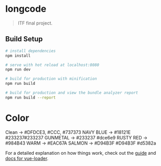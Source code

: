 # longcode

> ITF final project.

## Build Setup

``` bash
# install dependencies
npm install

# serve with hot reload at localhost:8080
npm run dev

# build for production with minification
npm run build

# build for production and view the bundle analyzer report
npm run build --report
```

# Color
Clean -> #DFDCE3, #CCC, #737373
NAVY BLUE -> #18121E #233237#233237
GUNMETAL -> #233237  #dce6e9
RUSTY RED -> #984B43
WARM -> #EAC67A
SALMON -> #D94B3F #D94B3F #d5382a



For a detailed explanation on how things work, check out the [guide](http://vuejs-templates.github.io/webpack/) and [docs for vue-loader](http://vuejs.github.io/vue-loader).
